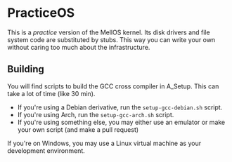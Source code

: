 # PracticeOS

This is a *practice* version of the MellOS kernel. Its disk drivers and file system code are substituted by stubs. This way you can write your own without caring too much about the infrastructure.

## Building

You will find scripts to build the GCC cross compiler in A_Setup. This can take a lot of time (like 30 min).

- If you're using a Debian derivative, run the `setup-gcc-debian.sh` script. 
- If you're using Arch, run the `setup-gcc-arch.sh` script. 
- If you're using something else, you may either use an emulator or make your own script (and make a pull request)

If you're on Windows, you may use a Linux virtual machine as your development environment.
